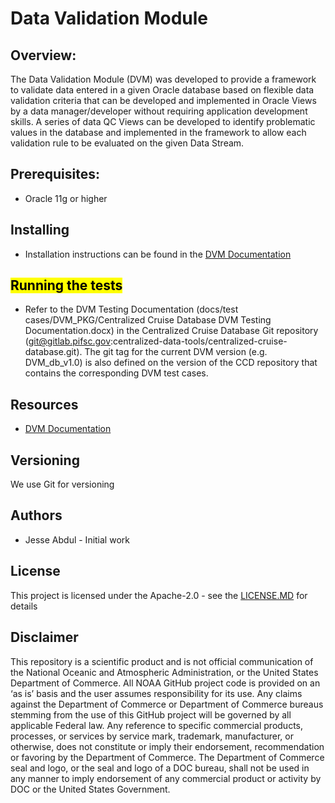 
# Data Validation Module
## Overview:
The Data Validation Module (DVM) was developed to provide a framework to validate data entered in a given Oracle database based on flexible data validation criteria that can be developed and implemented in Oracle Views by a data manager/developer without requiring application development skills.  A series of data QC Views can be developed to identify problematic values in the database and implemented in the framework to allow each validation rule to be evaluated on the given Data Stream.  
## Prerequisites:
- Oracle 11g or higher

## Installing
- Installation instructions can be found in the [DVM Documentation](./docs/Data%20Validation%20Module%20Documentation.MD#database_setup)

## <mark>Running the tests
- Refer to the DVM Testing Documentation (docs/test cases/DVM_PKG/Centralized Cruise Database DVM Testing Documentation.docx) in the Centralized Cruise Database Git repository (git@gitlab.pifsc.gov:centralized-data-tools/centralized-cruise-database.git).  The git tag for the current DVM version (e.g. DVM_db_v1.0) is also defined on the version of the CCD repository that contains the corresponding DVM test cases.

## Resources
- [DVM Documentation](./docs/Data%20Validation%20Module%20Documentation.MD)

## Versioning
We use Git for versioning

## Authors
- Jesse Abdul - Initial work

## License
This project is licensed under the Apache-2.0 - see the [LICENSE.MD](./LICENSE.MD) for details

## Disclaimer
This repository is a scientific product and is not official communication of the National Oceanic and
Atmospheric Administration, or the United States Department of Commerce. All NOAA GitHub project code is
provided on an ‘as is’ basis and the user assumes responsibility for its use. Any claims against the Department of
Commerce or Department of Commerce bureaus stemming from the use of this GitHub project will be governed
by all applicable Federal law. Any reference to specific commercial products, processes, or services by service
mark, trademark, manufacturer, or otherwise, does not constitute or imply their endorsement, recommendation or
favoring by the Department of Commerce. The Department of Commerce seal and logo, or the seal and logo of a
DOC bureau, shall not be used in any manner to imply endorsement of any commercial product or activity by
DOC or the United States Government.
